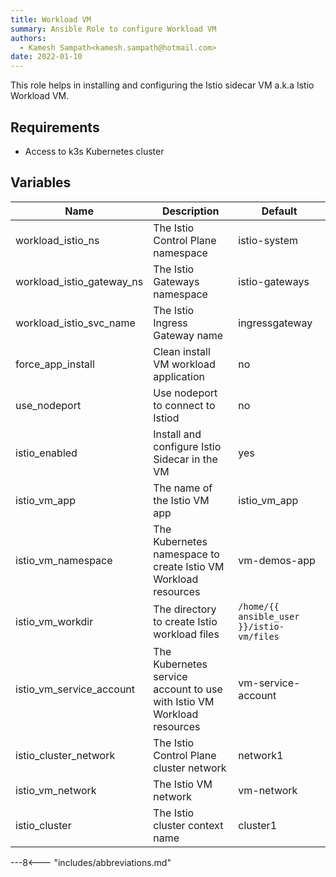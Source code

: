 ```yaml
---
title: Workload VM
summary: Ansible Role to configure Workload VM
authors:
  - Kamesh Sampath<kamesh.sampath@hotmail.com>
date: 2022-01-10
---
```


This role helps in installing and configuring the Istio sidecar VM a.k.a Istio Workload VM.

## Requirements

- Access to k3s Kubernetes cluster

## Variables

| Name  | Description | Default
| ----------- | ----------- | ---
| workload_istio_ns | The Istio Control Plane namespace | istio-system
| workload_istio_gateway_ns| The Istio Gateways namespace | istio-gateways
| workload_istio_svc_name| The Istio Ingress Gateway name | ingressgateway
| force_app_install | Clean install VM workload application | no
| use_nodeport | Use nodeport to connect to Istiod | no
| istio_enabled | Install and configure Istio Sidecar in the VM | yes
| istio_vm_app | The name of the Istio VM app | istio_vm_app
| istio_vm_namespace | The Kubernetes namespace to create Istio VM Workload resources | vm-demos-app
| istio_vm_workdir | The directory to create Istio workload files | `/home/{{ ansible_user }}/istio-vm/files`
| istio_vm_service_account | The Kubernetes service account to use with Istio VM Workload resources | vm-service-account
| istio_cluster_network | The Istio Control Plane cluster network | network1
| istio_vm_network | The Istio VM network | vm-network
| istio_cluster | The Istio cluster context name | cluster1

---8<--- "includes/abbreviations.md"
